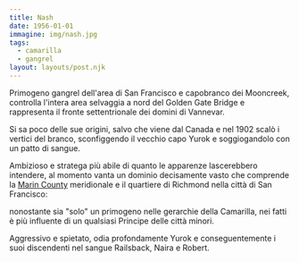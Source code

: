 ```yaml
---
title: Nash
date: 1956-01-01
immagine: img/nash.jpg
tags:
  - camarilla
  - gangrel
layout: layouts/post.njk
---
```


Primogeno gangrel dell'area di San Francisco e capobranco dei Mooncreek, controlla l'intera area selvaggia a nord del Golden Gate Bridge e rappresenta il fronte settentrionale dei domini di Vannevar.

Si sa poco delle sue origini, salvo che viene dal Canada e nel 1902 scalò i vertici del branco, sconfiggendo il vecchio capo Yurok e soggiogandolo con un patto di sangue.

Ambizioso e stratega più abile di quanto le apparenze lascerebbero intendere, al momento vanta un dominio decisamente vasto che comprende la [Marin County](https://www.google.com/maps/place/Contea+di+Marin,+California,+Stati+Uniti/@38.0665492,-123.3014288,9z/data=!3m1!4b1!4m5!3m4!1s0x8085a17c328e66f3:0xbd087dc5155b41c!8m2!3d38.083403!4d-122.7633036) meridionale e il quartiere di Richmond nella città di San Francisco: 

nonostante sia "solo" un primogeno nelle gerarchie della Camarilla, nei fatti è più influente di un qualsiasi Principe delle città minori.

Aggressivo e spietato, odia profondamente Yurok e conseguentemente i suoi discendenti nel sangue Railsback, Naira e Robert.

